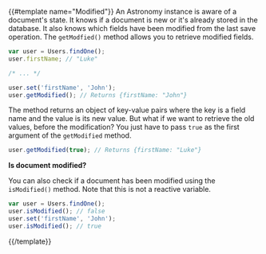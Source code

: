 {{#template name="Modified"}}
An Astronomy instance is aware of a document's state. It knows if a document is new or it's already stored in the database. It also knows which fields have been modified from the last save operation. The `getModfied()` method allows you to retrieve modified fields.

```js
var user = Users.findOne();
user.firstName; // "Luke"

/* ... */

user.set('firstName', 'John');
user.getModified(); // Returns {firstName: "John"}
```

The method returns an object of key-value pairs where the key is a field name and the value is its new value. But what if we want to retrieve the old values, before the modification? You just have to pass `true` as the first argument of the `getModified` method.

```js
user.getModified(true); // Returns {firstName: "Luke"}
```

**Is document modified?**

You can also check if a document has been modified using the `isModified()` method. Note that this is not a reactive variable.

```js
var user = Users.findOne();
user.isModified(); // false
user.set('firstName', 'John');
user.isModified(); // true
```
{{/template}}
